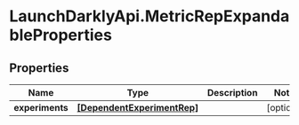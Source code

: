 # LaunchDarklyApi.MetricRepExpandableProperties

## Properties

Name | Type | Description | Notes
------------ | ------------- | ------------- | -------------
**experiments** | [**[DependentExperimentRep]**](DependentExperimentRep.md) |  | [optional] 


